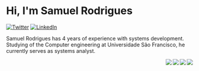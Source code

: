 # Hi, I'm Samuel Rodrigues 

[![Twitter](https://img.shields.io/static/v1?label=Twitter&message=%20&color=blue&logo=Twitter&style=flat-square&logoColor=white)](https://www.twitter.com/)
[![LinkedIn](https://img.shields.io/static/v1?label=LinkedIn&message=%20&color=blue&logo=LinkedIn&style=flat-square&logoColor=white)](https://www.linkedin.com/in/samuel-rodrigues-48638618b/)

Samuel Rodrigues has 4 years of experience with systems development. Studying of the Computer engineering at Universidade São Francisco, he currently serves as systems analyst. 

<img align="right" src="https://img.shields.io/badge/VTEX-181717?logo=vtex&logoColor=white&color=red" />
<img align="right" src="https://img.shields.io/badge/JamStack-181717?logo=Jamstack&logoColor=white&color=red" />
<img align="right" src="https://img.shields.io/badge/Typescript-181717?logo=typescript&logoColor=white&color=blue" />
<img align="right" src="https://img.shields.io/badge/React-181717?logo=react&logoColor=white&color=blue" />

